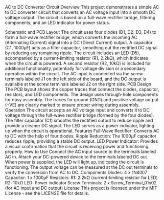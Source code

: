 
AC to DC Converter Circuit
Overview
This project demonstrates a simple AC to DC converter circuit that converts an AC voltage input into a smooth DC voltage output. The circuit is based on a full-wave rectifier bridge, filtering components, and an LED indicator for power status.

Schematic and PCB Layout
The circuit uses four diodes (D1, D2, D3, D4) to form a full-wave rectifier bridge, which converts the incoming AC (Alternating Current) signal into a DC (Direct Current) output.
A capacitor (C1, 1000µF) acts as a filter capacitor, smoothing out the rectified DC signal by reducing any remaining ripple.
The circuit includes an LED (D5), accompanied by a current-limiting resistor (R1, 2.2kΩ), which indicates when the circuit is powered.
A second resistor (R2, 10kΩ) is included for additional functionality, potentially for voltage division or a secondary operation within the circuit.
The AC input is connected via the screw terminals labeled J1 on the left side of the board, and the DC output is available at the screw terminals labeled J2 on the right side.
PCB Design
The PCB layout shows the copper traces that connect the diodes, capacitor, resistors, and LED components.
The design uses through-hole components for easy assembly.
The traces for ground (GND) and positive voltage output (+VE) are clearly marked to ensure proper wiring during assembly.
Operation
The circuit accepts an AC voltage input and converts it to DC voltage through the full-wave rectifier bridge (formed by the four diodes).
The filter capacitor (C1) smooths the rectified output to reduce ripple and provide a cleaner DC signal.
The LED serves as a power indicator, lighting up when the circuit is operational.
Features
Full-Wave Rectifier: Converts AC to DC with the help of four diodes.
Ripple Reduction: The 1000µF capacitor reduces ripple, providing a stable DC output.
LED Power Indicator: Provides a visual confirmation that the circuit is receiving power and functioning properly.
How to Use
Connect the AC input source to the terminals labeled AC in.
Attach your DC-powered device to the terminals labeled DC out.
When power is supplied, the LED will light up, indicating the circuit is functioning.
The output voltage can be measured at the DC out terminals to verify the conversion from AC to DC.
Components
Diodes: 4 x 1N4007
Capacitor: 1 x 1000µF
Resistors:
R1: 2.2kΩ (current-limiting resistor for LED)
R2: 10kΩ
LED: Power indicator
Screw Terminals: 2 x Screw_Terminal_01x02 (for AC input and DC output)
License
This project is licensed under the MIT License - see the LICENSE file for details.
